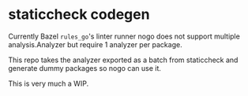 # staticcheck codegen

Currently Bazel `rules_go`'s linter runner nogo does not support multiple analysis.Analyzer
but require 1 analyzer per package.

This repo takes the analyzer exported as a batch from staticcheck and generate dummy packages
so nogo can use it.

This is very much a WIP.

